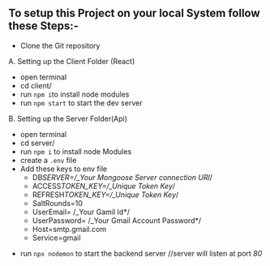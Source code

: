## To setup this Project on your local System follow these Steps:-

- Clone the Git repository

A. Setting up the Client Folder (React)

- open terminal
- cd client/
- run `npm i`to install node modules
- run `npm start` to start the dev server

B. Setting up the Server Folder(Api)

- open terminal
- cd server/
- run `npm i` to install node Modules
- create a `.env` file
- Add these keys to env file
  - DB*SERVER=/\_Your Mongoose Server connection URl*/
  - ACCESS*TOKEN_KEY=/\_Unique Token Key*/
  - REFRESH*TOKEN_KEY=/\_Unique Token Key*/
  - SaltRounds=10
  - UserEmail= /\_Your Gamil Id\*/
  - UserPassword= /\_Your Gmail Account Password\*/
  - Host=smtp.gmail.com
  - Service=gmail

* run `npx nodemon` to start the backend server //server will listen at port _80_

